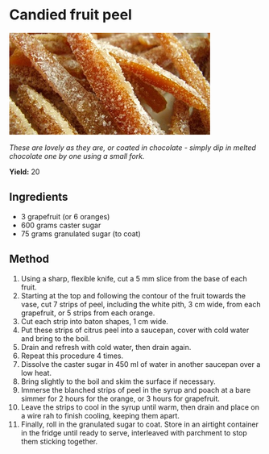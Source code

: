 # Candied fruit peel

![Name](resources/candied-orange-peel.jpg)

*These are lovely as they are, or coated in chocolate - simply dip in melted chocolate one by one using a small fork.*

**Yield:** 20

## Ingredients
-  3 grapefruit (or 6 oranges)
- 600 grams caster sugar
- 75 grams granulated sugar (to coat) 

## Method
1. Using a sharp, flexible knife, cut a 5 mm slice from the base of each fruit. 
1. Starting at the top and following the contour of the fruit towards the vase, cut 7 strips of peel, including the white pith, 3 cm wide, from each grapefruit, or 5 strips from each orange.
1. Cut each strip into baton shapes, 1 cm wide.
1. Put these strips of citrus peel into a saucepan, cover with cold water and bring to the boil.
1. Drain and refresh with cold water, then drain again. 
1. Repeat this procedure 4 times.
1. Dissolve the caster sugar in 450 ml of water in another saucepan over a low heat.
1. Bring slightly to the boil and skim the surface if necessary. 
1. Immerse the blanched strips of peel in the syrup and poach at a bare simmer for 2 hours for the orange, or 3 hours for grapefruit.
1. Leave the strips to cool in the syrup until warm, then drain and place on a wire rah to finish cooling, keeping them apart. 
1. Finally, roll in the granulated sugar to coat. Store in an airtight container in the fridge until ready to serve, interleaved with parchment to stop them sticking together.
